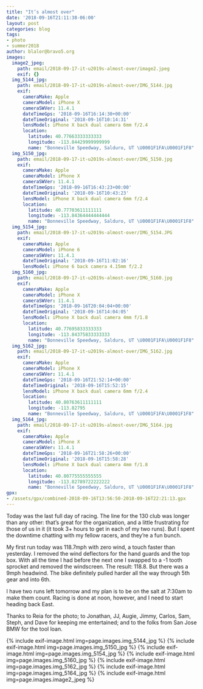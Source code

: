 ```yaml
---
title: "It’s almost over"
date: '2018-09-16T21:11:38-06:00'
layout: post
categories: blog
tags:
- photo
- summer2018
author: blalor@bravo5.org
images:
  image2_jpeg:
    path: email/2018-09-17-it-u2019s-almost-over/image2.jpeg
    exif: {}
  img_5144_jpg:
    path: email/2018-09-17-it-u2019s-almost-over/IMG_5144.jpg
    exif:
      cameraMake: Apple
      cameraModel: iPhone X
      cameraSWVer: 11.4.1
      dateTimeGps: '2018-09-16T16:14:30+00:00'
      dateTimeOriginal: '2018-09-16T10:14:31'
      lensModel: iPhone X back dual camera 6mm f/2.4
      location:
        latitude: 40.77663333333333
        longitude: -113.84429999999999
        name: "Bonneville Speedway, Salduro, UT \U0001F1FA\U0001F1F8"
  img_5150_jpg:
    path: email/2018-09-17-it-u2019s-almost-over/IMG_5150.jpg
    exif:
      cameraMake: Apple
      cameraModel: iPhone X
      cameraSWVer: 11.4.1
      dateTimeGps: '2018-09-16T16:43:23+00:00'
      dateTimeOriginal: '2018-09-16T10:43:23'
      lensModel: iPhone X back dual camera 6mm f/2.4
      location:
        latitude: 40.77703611111111
        longitude: -113.84364444444444
        name: "Bonneville Speedway, Salduro, UT \U0001F1FA\U0001F1F8"
  img_5154_jpg:
    path: email/2018-09-17-it-u2019s-almost-over/IMG_5154.JPG
    exif:
      cameraMake: Apple
      cameraModel: iPhone 6
      cameraSWVer: 11.4.1
      dateTimeOriginal: '2018-09-16T11:02:16'
      lensModel: iPhone 6 back camera 4.15mm f/2.2
  img_5160_jpg:
    path: email/2018-09-17-it-u2019s-almost-over/IMG_5160.jpg
    exif:
      cameraMake: Apple
      cameraModel: iPhone X
      cameraSWVer: 11.4.1
      dateTimeGps: '2018-09-16T20:04:04+00:00'
      dateTimeOriginal: '2018-09-16T14:04:05'
      lensModel: iPhone X back dual camera 4mm f/1.8
      location:
        latitude: 40.77695833333333
        longitude: -113.84375833333333
        name: "Bonneville Speedway, Salduro, UT \U0001F1FA\U0001F1F8"
  img_5162_jpg:
    path: email/2018-09-17-it-u2019s-almost-over/IMG_5162.jpg
    exif:
      cameraMake: Apple
      cameraModel: iPhone X
      cameraSWVer: 11.4.1
      dateTimeGps: '2018-09-16T21:52:14+00:00'
      dateTimeOriginal: '2018-09-16T15:52:15'
      lensModel: iPhone X back dual camera 6mm f/2.4
      location:
        latitude: 40.80763611111111
        longitude: -113.82795
        name: "Bonneville Speedway, Salduro, UT \U0001F1FA\U0001F1F8"
  img_5164_jpg:
    path: email/2018-09-17-it-u2019s-almost-over/IMG_5164.jpg
    exif:
      cameraMake: Apple
      cameraModel: iPhone X
      cameraSWVer: 11.4.1
      dateTimeGps: '2018-09-16T21:58:26+00:00'
      dateTimeOriginal: '2018-09-16T15:58:28'
      lensModel: iPhone X back dual camera 4mm f/1.8
      location:
        latitude: 40.80775555555555
        longitude: -113.82789722222222
        name: "Bonneville Speedway, Salduro, UT \U0001F1FA\U0001F1F8"
gpx:
- /assets/gpx/combined-2018-09-16T13:56:50-2018-09-16T22:21:13.gpx
---
```


Today was the last full day of racing. The line for the 130 club was longer than any other: that’s great for the organization, and a little frustrating for those of us in it (it took 3+ hours to get in each of my two runs). But I spent the downtime chatting with my fellow racers, and they’re a fun bunch. 

My first run today was 118.7mph with zero wind, a touch faster than yesterday. I removed the wind deflectors for the hand guards and the top box. With all the time I had before the next one I swapped to a -1 tooth sprocket and removed the windscreen. The result: 118.8. But there was a 9mph headwind. The bike definitely pulled harder all the way through 5th gear and into 6th.

I have two runs left tomorrow and my plan is to be on the salt at 7:30am to make them count. Racing is done at noon, however, and I need to start heading back East. 

Thanks to Reia for the photo; to Jonathan, JJ, Augie, Jimmy, Carlos, Sam, Steph, and Dave for keeping me entertained; and to the folks from San Jose BMW for the tool loan. 

{% include exif-image.html img=page.images.img_5144_jpg %}
{% include exif-image.html img=page.images.img_5150_jpg %}
{% include exif-image.html img=page.images.img_5154_jpg %}
{% include exif-image.html img=page.images.img_5160_jpg %}
{% include exif-image.html img=page.images.img_5162_jpg %}
{% include exif-image.html img=page.images.img_5164_jpg %}
{% include exif-image.html img=page.images.image2_jpeg %}
